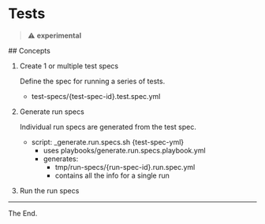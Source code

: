 # Tests

> :warning: **experimental**

## Concepts

1. Create 1 or multiple test specs

    Define the spec for running a series of tests.

    - test-specs/{test-spec-id}.test.spec.yml

2. Generate run specs 

    Individual run specs are generated from the test spec.

    - script: _generate.run.specs.sh {test-spec-yml}
        - uses playbooks/generate.run.specs.playbook.yml
        - generates: 
            - tmp/run-specs/{run-spec-id}.run.spec.yml
            - contains all the info for a single run

3. Run the run specs




---
The End.
